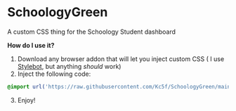 # SchoologyGreen
A custom CSS thing for the Schoology Student dashboard

**How do I use it?**

1. Download any browser addon that will let you inject custom CSS ( I use [Stylebot](https://addons.mozilla.org/en-US/firefox/addon/stylebot-web/?utm_source=addons.mozilla.org&utm_medium=referral&utm_content=search), but anything *should* work)
2. Inject the following code:

```css
@import url('https://raw.githubusercontent.com/Kc5f/SchoologyGreen/main/main.css');
```

3. Enjoy!
